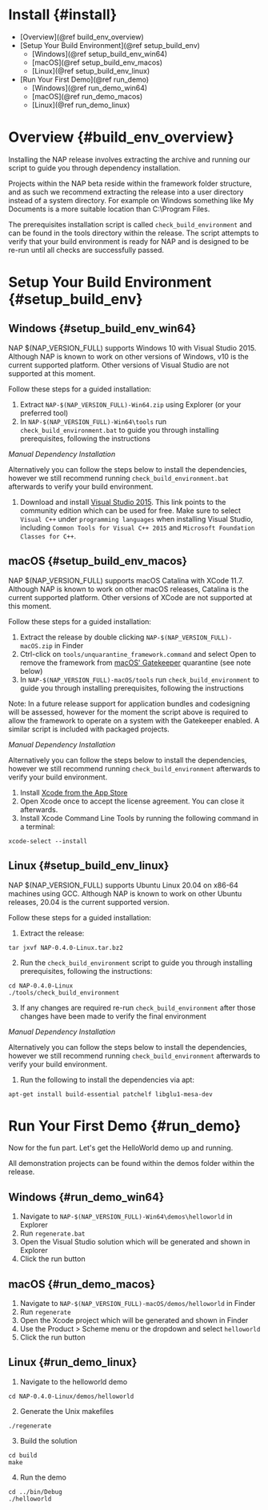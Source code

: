 Install {#install}
=======================

*	[Overview](@ref build_env_overview)
*	[Setup Your Build Environment](@ref setup_build_env)
	*	[Windows](@ref setup_build_env_win64)
	*	[macOS](@ref setup_build_env_macos)
	*	[Linux](@ref setup_build_env_linux)
*	[Run Your First Demo](@ref run_demo)
	*	[Windows](@ref run_demo_win64)
	*	[macOS](@ref run_demo_macos)
	*	[Linux](@ref run_demo_linux)

# Overview {#build_env_overview}

Installing the NAP release involves extracting the archive and running our script to guide you through dependency installation.

Projects within the NAP beta reside within the framework folder structure, and as such we recommend extracting the release into a user directory instead of a system directory.  For example on Windows something like My Documents is a more suitable location than C:\\Program Files.

The prerequisites installation script is called `check_build_environment` and can be found in the tools directory within the release.  The script attempts to verify that your build environment is ready for NAP and is designed to be re-run until all checks are successfully passed.

# Setup Your Build Environment {#setup_build_env}

## Windows {#setup_build_env_win64}

NAP $(NAP_VERSION_FULL) supports Windows 10 with Visual Studio 2015. Although NAP is known to work on other versions of Windows, v10 is the current supported platform. Other versions of Visual Studio are not supported at this moment.

Follow these steps for a guided installation:
1. Extract `NAP-$(NAP_VERSION_FULL)-Win64.zip` using Explorer (or your preferred tool)
2. In `NAP-$(NAP_VERSION_FULL)-Win64\tools` run `check_build_environment.bat` to guide you through installing prerequisites, following the instructions

_Manual Dependency Installation_

Alternatively you can follow the steps below to install the dependencies, however we still recommend running `check_build_environment.bat` afterwards to verify your build environment.

1. Download and install <a href="https://go.microsoft.com/fwlink/?LinkId=532606&clcid=0x409" target="_blank">Visual Studio 2015</a>. This link points to the community edition which can be used for free. Make sure to select `Visual C++` under `programming languages` when installing Visual Studio, including `Common Tools for Visual C++ 2015` and `Microsoft Foundation Classes for C++`. 

## macOS {#setup_build_env_macos}

NAP $(NAP_VERSION_FULL) supports macOS Catalina with XCode 11.7. Although NAP is known to work on other macOS releases, Catalina is the current supported platform. Other versions of XCode are not supported at this moment.

Follow these steps for a guided installation:
1. Extract the release by double clicking `NAP-$(NAP_VERSION_FULL)-macOS.zip` in Finder
2. Ctrl-click on `tools/unquarantine_framework.command` and select Open to remove the framework from <a href="https://en.wikipedia.org/wiki/Gatekeeper_(macOS)" target="_blank">macOS' Gatekeeper</a> quarantine (see note below)
3. In `NAP-$(NAP_VERSION_FULL)-macOS/tools` run `check_build_environment` to guide you through installing prerequisites, following the instructions

Note: In a future release support for application bundles and codesigning will be assessed, however for the moment the script above is required to allow the framework to operate on a system with the Gatekeeper enabled. A similar script is included with packaged projects.

_Manual Dependency Installation_

Alternatively you can follow the steps below to install the dependencies, however we still recommend running `check_build_environment` afterwards to verify your build environment.

1. Install <a href="https://itunes.apple.com/us/app/xcode/id497799835?mt=12" target="_blank">Xcode from the App Store</a>
2. Open Xcode once to accept the license agreement.  You can close it afterwards.
3. Install Xcode Command Line Tools by running the following command in a terminal:
```    
xcode-select --install
```

## Linux {#setup_build_env_linux}

NAP $(NAP_VERSION_FULL) supports Ubuntu Linux 20.04 on x86-64 machines using GCC. Although NAP is known to work on other Ubuntu releases, 20.04 is the current supported version.

Follow these steps for a guided installation:
1. Extract the release:
```
tar jxvf NAP-0.4.0-Linux.tar.bz2
```
2. Run the `check_build_environment` script to guide you through installing prerequisites, following the instructions:
```
cd NAP-0.4.0-Linux
./tools/check_build_environment
```
3. If any changes are required re-run `check_build_environment` after those changes have been made to verify the final environment

_Manual Dependency Installation_

Alternatively you can follow the steps below to install the dependencies, however we still recommend running `check_build_environment` afterwards to verify your build environment.

1. Run the following to install the dependencies via apt:
```
apt-get install build-essential patchelf libglu1-mesa-dev
```

# Run Your First Demo {#run_demo}

Now for the fun part.  Let's get the HelloWorld demo up and running.

All demonstration projects can be found within the demos folder within the release.

## Windows {#run_demo_win64}

1. Navigate to `NAP-$(NAP_VERSION_FULL)-Win64\demos\helloworld` in Explorer
2. Run `regenerate.bat`
3. Open the Visual Studio solution which will be generated and shown in Explorer
4. Click the run button

## macOS {#run_demo_macos}

1. Navigate to `NAP-$(NAP_VERSION_FULL)-macOS/demos/helloworld` in Finder
2. Run `regenerate`
3. Open the Xcode project which will be generated and shown in Finder
4. Use the Product > Scheme menu or the dropdown and select `helloworld`
5. Click the run button

## Linux {#run_demo_linux}

1. Navigate to the helloworld demo
```
cd NAP-0.4.0-Linux/demos/helloworld
```
2. Generate the Unix makefiles
```
./regenerate
```
3. Build the solution
```
cd build
make
```
4. Run the demo
```
cd ../bin/Debug
./helloworld
```
